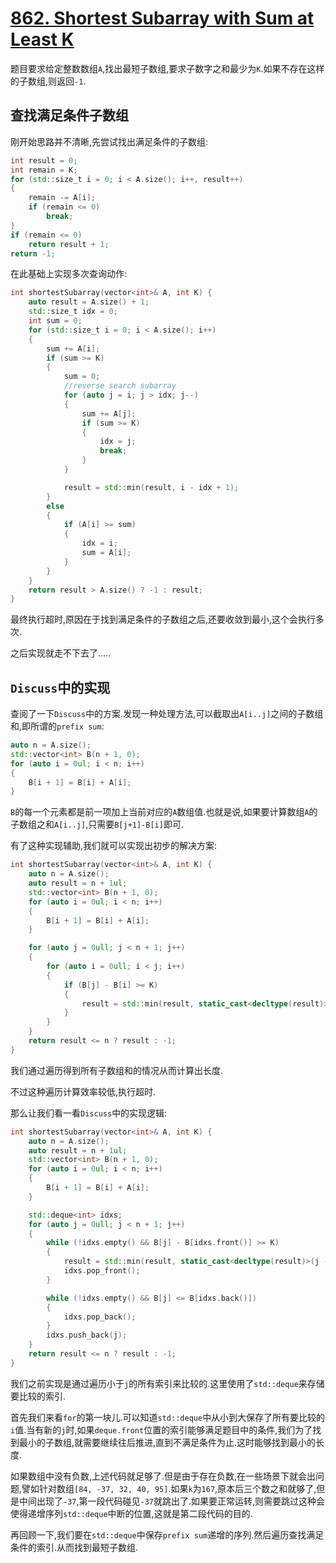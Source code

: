 # [862. Shortest Subarray with Sum at Least K](https://leetcode.com/problems/shortest-subarray-with-sum-at-least-k/)

题目要求给定整数数组`A`,找出最短子数组,要求子数字之和最少为`K`.如果不存在这样的子数组,则返回`-1`.

## 查找满足条件子数组

刚开始思路并不清晰,先尝试找出满足条件的子数组:

```c++
int result = 0;
int remain = K;
for (std::size_t i = 0; i < A.size(); i++, result++)
{
    remain -= A[i];
    if (remain <= 0)
        break;
}
if (remain <= 0)
    return result + 1;
return -1;
```

在此基础上实现多次查询动作:

```C++
int shortestSubarray(vector<int>& A, int K) {
    auto result = A.size() + 1;
    std::size_t idx = 0;
    int sum = 0;
    for (std::size_t i = 0; i < A.size(); i++)
    {
        sum += A[i];
        if (sum >= K)
        {
            sum = 0;
            //reverse search subarray
            for (auto j = i; j > idx; j--)
            {
                sum += A[j];
                if (sum >= K)
                {
                    idx = j;
                    break;
                }
            }

            result = std::min(result, i - idx + 1);
        }
        else
        {
            if (A[i] >= sum)
            {
                idx = i;
                sum = A[i];
            }
        }
    }
    return result > A.size() ? -1 : result;
}
```

最终执行超时,原因在于找到满足条件的子数组之后,还要收敛到最小,这个会执行多次.

之后实现就走不下去了.....

## `Discuss`中的实现

查阅了一下`Discuss`中的方案.发现一种处理方法,可以截取出`A[i..j]`之间的子数组和,即所谓的`prefix sum`:

```C++
auto n = A.size();
std::vector<int> B(n + 1, 0);
for (auto i = 0ul; i < n; i++)
{
    B[i + 1] = B[i] + A[i];
}
```

`B`的每一个元素都是前一项加上当前对应的`A`数组值.也就是说,如果要计算数组`A`的子数组之和`A[i..j]`,只需要`B[j+1]-B[i]`即可.

有了这种实现辅助,我们就可以实现出初步的解决方案:

```C++
int shortestSubarray(vector<int>& A, int K) {
    auto n = A.size();
    auto result = n + 1ul;
    std::vector<int> B(n + 1, 0);
    for (auto i = 0ul; i < n; i++)
    {
        B[i + 1] = B[i] + A[i];
    }

    for (auto j = 0ull; j < n + 1; j++)
    {
        for (auto i = 0ull; i < j; i++)
        {
            if (B[j] - B[i] >= K)
            {
                result = std::min(result, static_cast<decltype(result)>(j - i));
            }
        }
    }
    return result <= n ? result : -1;
}
```

我们通过遍历得到所有子数组和的情况从而计算出长度.

不过这种遍历计算效率较低,执行超时.

那么让我们看一看`Discuss`中的实现逻辑:

```C++
int shortestSubarray(vector<int>& A, int K) {
    auto n = A.size();
    auto result = n + 1ul;
    std::vector<int> B(n + 1, 0);
    for (auto i = 0ul; i < n; i++)
    {
        B[i + 1] = B[i] + A[i];
    }

    std::deque<int> idxs;
    for (auto j = 0ull; j < n + 1; j++)
    {
        while (!idxs.empty() && B[j] - B[idxs.front()] >= K)
        {
            result = std::min(result, static_cast<decltype(result)>(j - idxs.front()));
            idxs.pop_front();
        }

        while (!idxs.empty() && B[j] <= B[idxs.back()])
        {
            idxs.pop_back();
        }
        idxs.push_back(j);
    }
    return result <= n ? result : -1;
}
```

我们之前实现是通过遍历小于`j`的所有索引来比较的.这里使用了`std::deque`来存储要比较的索引.

首先我们来看`for`的第一块儿.可以知道`std::deque`中从小到大保存了所有要比较的`i`值.当有新的`j`时,如果`deque.front`位置的索引能够满足题目中的条件,我们为了找到最小的子数组,就需要继续往后推进,直到不满足条件为止.这时能够找到最小的长度.

如果数组中没有负数,上述代码就足够了.但是由于存在负数,在一些场景下就会出问题,譬如针对数组`[84, -37, 32, 40, 95]`.如果`k`为`167`,原本后三个数之和就够了,但是中间出现了`-37`,第一段代码碰见`-37`就跳出了.如果要正常运转,则需要跳过这种会使得递增序列`std::deque`中断的位置,这就是第二段代码的目的.

再回顾一下,我们要在`std::deque`中保存`prefix sum`递增的序列.然后遍历查找满足条件的索引.从而找到最短子数组.
